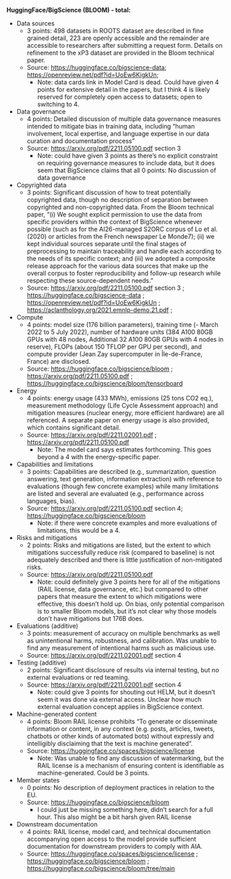 ﻿**HuggingFace/BigScience (BLOOM) - total:** 

- Data sources
   - 3 points: 498 datasets in ROOTS dataset are described in fine grained detail, 223 are openly accessible and the remainder are accessible to researchers after submitting a request form. Details on refinement to the xP3 dataset are provided in the Bloom technical paper.
   - Source: <https://huggingface.co/bigscience-data>; <https://openreview.net/pdf?id=UoEw6KigkUn>; 
      - Note: data cards link in Model Card is dead. Could have given 4 points for extensive detail in the papers, but I think 4 is likely reserved for completely open access to datasets; open to switching to 4.
- Data governance
   - 4 points: Detailed discussion of multiple data governance measures intended to mitigate bias in training data, including “human involvement, local expertise, and language expertise in our data curation and documentation process” 
   - Source: <https://arxiv.org/pdf/2211.05100.pdf> section 3
      - Note: could have given 3 points as there’s no explicit constraint on requiring governance measures to include data, but it does seem that BigScience claims that all 0 points: No discussion of data governance
- Copyrighted data
   - 3 points: Significant discussion of how to treat potentially copyrighted data, though no description of separation between copyrighted and non-copyrighted data. From the Bloom technical paper, “(i) We sought explicit permission to use the data from specific providers within the context of BigScience whenever possible (such as for the AI26-managed S2ORC corpus of Lo et al. (2020) or articles from the French newspaper Le Monde7); (ii) we kept individual sources separate until the final stages of preprocessing to maintain traceability and handle each according to the needs of its specific context; and (iii) we adopted a composite release approach for the various data sources that make up the overall corpus to foster reproducibility and follow-up research while respecting these source-dependent needs.”
   - Source: <https://arxiv.org/pdf/2211.05100.pdf>  section 3 ; <https://huggingface.co/bigscience-data> ; <https://openreview.net/pdf?id=UoEw6KigkUn> ; <https://aclanthology.org/2021.emnlp-demo.21.pdf> ; 
- Compute
   - 4 points: model size (176 billion parameters), training time (- March 2022 to 5 July 2022), number of hardware units (384 A100 80GB GPUs with 48 nodes, Additional 32 A100 80GB GPUs with 4 nodes in reserve), FLOPs (about 150 TFLOP per GPU per second), and compute provider (Jean Zay supercomputer in Île-de-France, France) are disclosed.
   - Source: <https://huggingface.co/bigscience/bloom> ; <https://arxiv.org/pdf/2211.05100.pdf> ; <https://huggingface.co/bigscience/bloom/tensorboard> 
- Energy 
   - 4 points: energy usage (433 MWh), emissions (25 tons CO2 eq.), measurement methodology (Life Cycle Assessment approach) and mitigation measures (nuclear energy, more efficient hardware) are all referenced. A separate paper on energy usage is also provided, which contains significant detail. 
   - Source: <https://arxiv.org/pdf/2211.02001.pdf> ; <https://arxiv.org/pdf/2211.05100.pdf> 
      - Note: The model card says estimates forthcoming. This goes beyond a 4 with the energy-specific paper. 
- Capabilities and limitations
   - 3 points: Capabilities are described (e.g., summarization, question answering, text generation, information extraction) with reference to evaluations (though few concrete examples) while many limitations are listed and several are evaluated (e.g., performance across languages, bias).
   - Source: <https://arxiv.org/pdf/2211.05100.pdf> section 4; <https://huggingface.co/bigscience/bloom>
      - Note: if there were concrete examples and more evaluations of limitations, this would be a 4.
- Risks and mitigations
   - 2 points: Risks and mitigations are listed, but the extent to which mitigations successfully reduce risk (compared to baseline) is not adequately described and there is little justification of non-mitigated risks. 
   - Source: <https://arxiv.org/pdf/2211.05100.pdf> 
      - Note: could definitely give 3 points here for all of the mitigations (RAIL license, data governance, etc.) but compared to other papers that measure the extent to which mitigations were effective, this doesn’t hold up. On bias, only potential comparison is to smaller Bloom models, but it’s not clear why those models don’t have mitigations but 176B does.
- Evaluations (additive)
   - 3 points: measurement of accuracy on multiple benchmarks as well as unintentional harms, robustness, and calibration. Was unable to find any measurement of intentional harms such as malicious use.
   - Source: <https://arxiv.org/pdf/2211.02001.pdf> section 4
- Testing (additive)
   - 2 points: Significant disclosure of results via internal testing, but no external evaluations or red teaming.
   - Source: <https://arxiv.org/pdf/2211.02001.pdf> section 4
      - Note: could give 3 points for shouting out HELM, but it doesn’t seem it was done via external access. Unclear how much external evaluation concept applies in BigScience context.
- Machine-generated content
   - 4 points: Bloom RAIL license prohibits “To generate or disseminate information or content, in any context (e.g. posts, articles, tweets, chatbots or other kinds of automated bots) without expressly and intelligibly disclaiming that the text is machine generated”. 
   - Source: <https://huggingface.co/spaces/bigscience/license>
      - Note: Was unable to find any discussion of watermarking, but the RAIL license is a mechanism of ensuring content is identifiable as machine-generated. Could be 3 points.
- Member states
   - 0 points: No description of deployment practices in relation to the EU. 
   - Source: <https://huggingface.co/bigscience/bloom> 
      - I could just be missing something here, didn’t search for a full hour. This also might be a bit harsh given RAIL license
- Downstream documentation
   - 4 points: RAIL license, model card, and technical documentation accompanying open access to the model provide sufficient documentation for downstream providers to comply with AIA.
   - Source: <https://huggingface.co/spaces/bigscience/license> ;  <https://huggingface.co/bigscience/bloom> ; <https://huggingface.co/bigscience/bloom/tree/main> 
